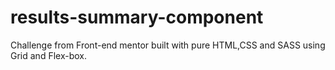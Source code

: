 # results-summary-component
Challenge from Front-end mentor built with pure HTML,CSS and SASS using Grid and Flex-box.
